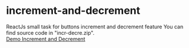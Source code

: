 # increment-and-decrement
ReactJs small task for buttons increment and decrement feature
You can find source code in "incr-decre.zip".<br>
<a href="npm install --save gh-pages">Demo Increment and Decrement</a>
